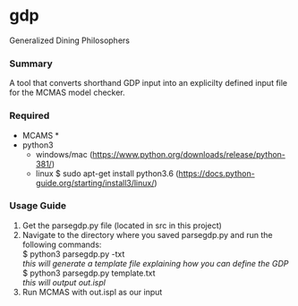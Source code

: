 # gdp
Generalized Dining Philosophers

### Summary
A tool that converts shorthand GDP input into an explicilty defined input file for the MCMAS model checker.

### Required
* MCAMS
  *
* python3
  * windows/mac (https://www.python.org/downloads/release/python-381/)
  * linux $ sudo apt-get install python3.6 (https://docs.python-guide.org/starting/install3/linux/)

### Usage Guide
1) Get the parsegdp.py file (located in src in this project) <br>
2) Navigate to the directory where you saved parsegdp.py and run the following commands: <br>
$ python3 parsegdp.py -txt <br>
_this will generate a template file explaining how you can define the GDP_ <br>
$ python3 parsegdp.py template.txt <br>
_this will output out.ispl_<br>
2) Run MCMAS with out.ispl as our input
